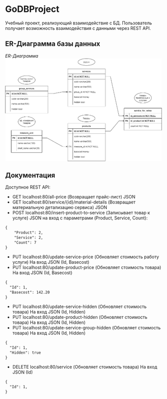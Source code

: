 # GoDBProject

Учебный проект, реализующий взаимодействие с БД.
Пользователь получает возможность взаимодействия с данными через REST API. 

## ER-Диаграмма базы данных

*ER-Диаграмма*
![](BD.drawio.png)

## Документация
Доступное REST API:
- GET localhost:80/all-price (Возвращает прайс-лист) JSON
- GET localhost:80/service/{id}/material-details (Возвращает материальную детализацию сервиса) JSON
- POST localhost:80/insert-product-to-service (Записывает товар к услуге) JSON на вход с параметрами (Product, Service, Count):
``` 
{
    "Product": 2,
    "Service": 2,
    "Count": 7
}
```
- PUT localhost:80/update-service-price (Обновляет стоимость работу услуги) На вход JSON (Id, Basecost)
- PUT localhost:80/update-product-price (Обновляет стоимость товара) На вход JSON (Id, Basecost)
```
{
  "Id": 1,
  "Basecost": 142.20
}
```
- PUT localhost:80/update-service-hidden (Обновляет стоимость товара) На вход JSON (Id, Hidden)
- PUT localhost:80/update-product-hidden (Обновляет стоимость товара) На вход JSON (Id, Hidden)
- PUT localhost:80/update-service-group-hidden (Обновляет стоимость товара) На вход JSON (Id, Hidden)
```
{
  "Id": 1,
  "Hidden": true
}
```
- DELETE localhost:80/service (Обновляет стоимость товара) На вход JSON (Id)
```
{
  "Id": 1,
}
```
